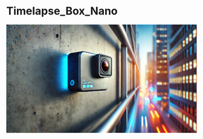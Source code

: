 # Timelapse_Box_Nano



![Cover](https://github.com/PaulLSTG/Timelapse_Box_Nano/raw/main/img/TimeLapseBoxNano.jpeg)

